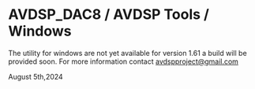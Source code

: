 # AVDSP_DAC8 / AVDSP Tools / Windows

The utility for windows are not yet available for version 1.61
a build will be provided soon. For more information contact avdspproject@gmail.com

August 5th,2024
